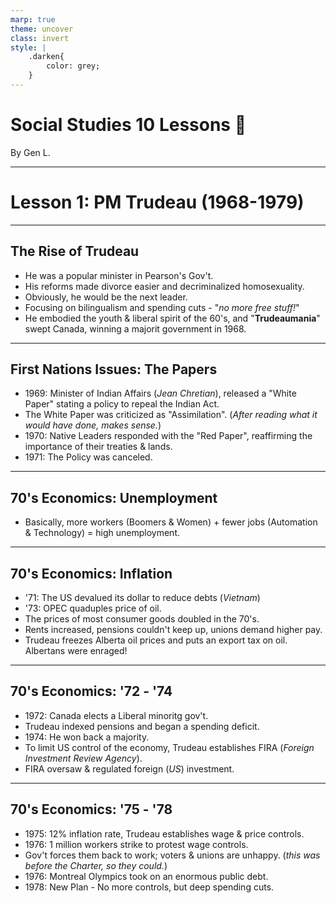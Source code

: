 ```yaml
---
marp: true
theme: uncover
class: invert
style: |
    .darken{
        color: grey;
    }
---
```


# <!--fit-->Social Studies 10 Lessons :book:

<span class="darken">By</span> Gen L.

<!--_footer: In partnership with Hyperion University, 2023-->

---
<!--paginate: true-->
# Lesson 1: PM Trudeau (1968-1979)

---

## The Rise of Trudeau

* He was a popular minister in Pearson's Gov't.
* His reforms made divorce easier and decriminalized homosexuality.
* Obviously, he would be the next leader.
* Focusing on bilingualism and spending cuts - "*no more free stuff!*"
* He embodied the youth & liberal spirit of the 60's, and "**Trudeaumania**" swept Canada, winning a majorit government in 1968.

---

## First Nations Issues: The Papers

* 1969: Minister of Indian Affairs (*Jean Chretian*), released a "White Paper" stating a policy to repeal the Indian Act.
* The White Paper was criticized as "Assimilation". (*After reading what it would have done, makes sense.*)
* 1970: Native Leaders responded with the "Red Paper", reaffirming the importance of their treaties & lands.
* 1971: The Policy was canceled.

---

## 70's Economics: Unemployment

* Basically, more workers (Boomers & Women) + fewer jobs (Automation & Technology) = high unemployment.

---

## 70's Economics: Inflation

* '71: The US devalued its dollar to reduce debts (*Vietnam*)
* '73: OPEC quaduples price of oil.
* The prices of most consumer goods doubled in the 70's.
* Rents increased, pensions couldn't keep up, unions demand higher pay.
* Trudeau freezes Alberta oil prices and puts an export tax on oil. Albertans were enraged!

---

## 70's Economics: '72 - '74

* 1972: Canada elects a Liberal minoritg gov't.
* Trudeau indexed pensions and began a spending deficit.
* 1974: He won back a majority.
* To limit US control of the economy, Trudeau establishes FIRA (*Foreign Investment Review Agency*).
* FIRA oversaw & regulated foreign (*US*) investment.

---

## 70's Economics: '75 - '78

* 1975: 12% inflation rate, Trudeau establishes wage & price controls.
* 1976: 1 million workers strike to protest wage controls.
* Gov't forces them back to work; voters & unions are unhappy. (*this was before the Charter, so they could.*)
* 1976: Montreal Olympics took on an enormous public debt.
* 1978: New Plan - No more controls, but deep spending cuts.
